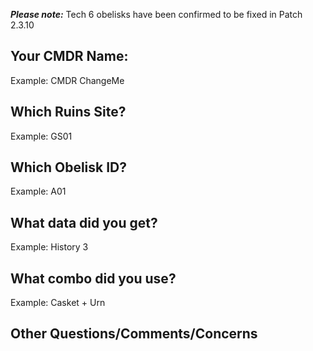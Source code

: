 ***Please note:*** Tech 6 obelisks have been confirmed to be fixed in Patch 2.3.10

## Your CMDR Name:
Example: CMDR ChangeMe

## Which Ruins Site?
Example: GS01

## Which Obelisk ID?
Example: A01

## What data did you get?
Example: History 3

## What combo did you use?
Example: Casket + Urn

## Other Questions/Comments/Concerns
